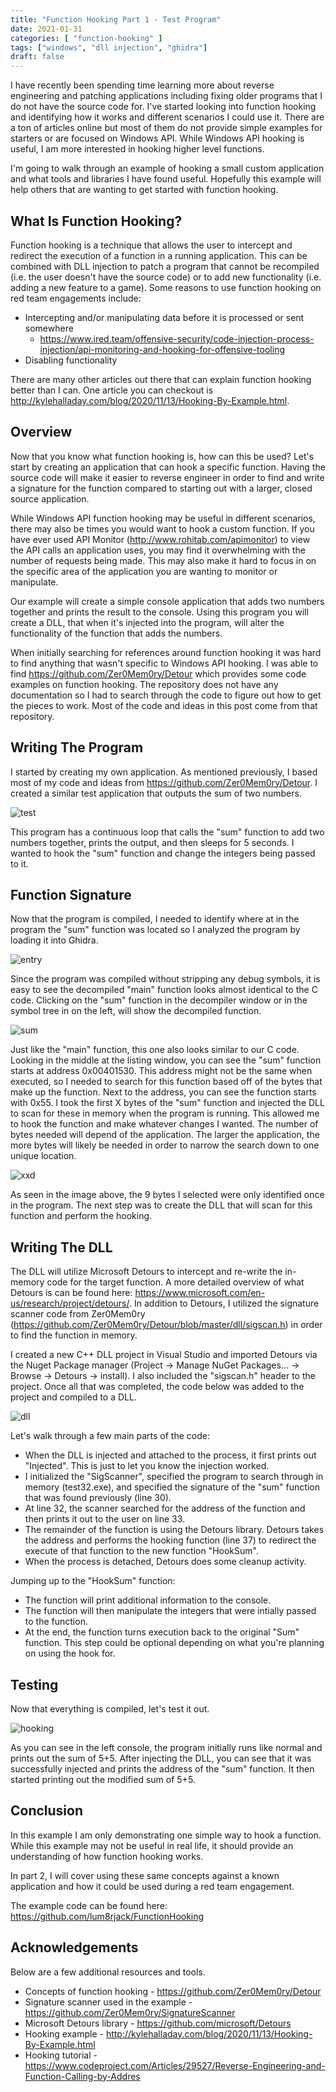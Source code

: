 ```yaml
---
title: "Function Hooking Part 1 - Test Program"
date: 2021-01-31
categories: [ "function-hooking" ]
tags: ["windows", "dll injection", "ghidra"]
draft: false
---
```


I have recently been spending time learning more about reverse engineering and patching applications including fixing older programs that I do not have the source code for. I've started looking into function hooking and identifying how it works and different scenarios I could use it. There are a ton of articles online but most of them do not provide simple examples for starters or are focused on Windows API. While Windows API hooking is useful, I am more interested in hooking higher level functions.

I'm going to walk through an example of hooking a small custom application and what tools and libraries I have found useful. Hopefully this example will help others that are wanting to get started with function hooking.

## What Is Function Hooking?
Function hooking is a technique that allows the user to intercept and redirect the execution of a function in a running application. This can be combined with DLL injection to patch a program that cannot be recompiled (i.e. the user doesn't have the source code) or to add new functionality (i.e. adding a new feature to a game). Some reasons to use function hooking on red team engagements include:

* Intercepting and/or manipulating data before it is processed or sent somewhere 
    * https://www.ired.team/offensive-security/code-injection-process-injection/api-monitoring-and-hooking-for-offensive-tooling
* Disabling functionality

There are many other articles out there that can explain function hooking better than I can. One article you can checkout is http://kylehalladay.com/blog/2020/11/13/Hooking-By-Example.html.

## Overview
Now that you know what function hooking is, how can this be used? Let's start by creating an application that can hook a specific function. Having the source code will make it easier to reverse engineer in order to find and write a signature for the function compared to starting out with a larger, closed source application.

While Windows API function hooking may be useful in different scenarios, there may also be times you would want to hook a custom function. If you have ever used API Monitor (http://www.rohitab.com/apimonitor) to view the API calls an application uses, you may find it overwhelming with the number of requests being made. This may also make it hard to focus in on the specific area of the application you are wanting to monitor or manipulate.

Our example will create a simple console application that adds two numbers together and prints the result to the console. Using this program you will create a DLL, that when it's injected into the program, will alter the functionality of the function that adds the numbers.

When initially searching for references around function hooking it was hard to find anything that wasn't specific to Windows API hooking. I was able to find https://github.com/Zer0Mem0ry/Detour which provides some code examples on function hooking. The repository does not have any documentation so I had to search through the code to figure out how to get the pieces to work. Most of the code and ideas in this post come from that repository.

## Writing The Program
I started by creating my own application. As mentioned previously, I based most of my code and ideas from https://github.com/Zer0Mem0ry/Detour. I created a similar test application that outputs the sum of two numbers.

![test](/img/FunctionHooking1/testSum.png)

This program has a continuous loop that calls the "sum" function to add two numbers together, prints the output, and then sleeps for 5 seconds. I wanted to hook the "sum" function and change the integers being passed to it.

## Function Signature
Now that the program is compiled, I needed to identify where at in the program the "sum" function was located so I analyzed the program by loading it into Ghidra.

![entry](/img/FunctionHooking1/findSignature.png)

Since the program was compiled without stripping any debug symbols, it is easy to see the decompiled "main" function looks almost identical to the C code. Clicking on the "sum" function in the decompiler window or in the symbol tree in on the left, will show the decompiled function.

![sum](/img/FunctionHooking1/findSignature2.png)

Just like the "main" function, this one also looks similar to our C code. Looking in the middle at the listing window, you can see the "sum" function starts at address 0x00401530. This address might not be the same when executed, so I needed to search for this function based off of the bytes that make up the function. Next to the address, you can see the function starts with 0x55. I took the first X bytes of the "sum" function and injected the DLL to scan for these in memory when the program is running. This allowed me to hook the function and make whatever changes I wanted. The number of bytes needed will depend of the application. The larger the application, the more bytes will likely be needed in order to narrow the search down to one unique location.

![xxd](/img/FunctionHooking1/findSignature3.png)

As seen in the image above, the 9 bytes I selected were only identified once in the program. The next step was to create the DLL that will scan for this function and perform the hooking.

## Writing The DLL
The DLL will utilize Microsoft Detours to intercept and re-write the in-memory code for the target function. A more detailed overview of what Detours is can be found here: https://www.microsoft.com/en-us/research/project/detours/. In addition to Detours, I utilized the signature scanner code from Zer0Mem0ry (https://github.com/Zer0Mem0ry/Detour/blob/master/dll/sigscan.h) in order to find the function in memory.

I created a new C++ DLL project in Visual Studio and imported Detours via the Nuget Package manager (Project -> Manage NuGet Packages... -> Browse -> Detours -> install). I also included the "sigscan.h" header to the project. Once all that was completed, the code below was added to the project and compiled to a DLL.

![dll](/img/FunctionHooking1/testHook.png)

Let's walk through a few main parts of the code:
* When the DLL is injected and attached to the process, it first prints out "Injected". This is just to let you know the injection worked.
* I initialized the "SigScanner", specified the program to search through in memory (test32.exe), and specified the signature of the "sum" function that was found previously (line 30).
* At line 32, the scanner searched for the address of the function and then prints it out to the user on line 33.
* The remainder of the function is using the Detours library. Detours takes the address and performs the hooking function (line 37) to redirect the execute of that function to the new function "HookSum".
* When the process is detached, Detours does some cleanup activity.

Jumping up to the "HookSum" function:
* The function will print additional information to the console.
* The function will then manipulate the integers that were intially passed to the function.
* At the end, the function turns execution back to the original "Sum" function. This step could be optional depending on what you're planning on using the hook for.

## Testing
Now that everything is compiled, let's test it out.

![hooking](/img/FunctionHooking1/hooking.png)

As you can see in the left console, the program initially runs like normal and prints out the sum of 5+5. After injecting the DLL, you can see that it was successfully injected and prints the address of the "sum" function. It then started printing out the modified sum of 5+5.

## Conclusion
In this example I am only demonstrating one simple way to hook a function. While this example may not be useful in real life, it should provide an understanding of how function hooking works.

In part 2, I will cover using these same concepts against a known application and how it could be used during a red team engagement.

The example code can be found here: https://github.com/lum8rjack/FunctionHooking

## Acknowledgements
Below are a few additional resources and tools.

* Concepts of function hooking - https://github.com/Zer0Mem0ry/Detour
* Signature scanner used in the example - https://github.com/Zer0Mem0ry/SignatureScanner
* Microsoft Detours library - https://github.com/microsoft/Detours
* Hooking example - http://kylehalladay.com/blog/2020/11/13/Hooking-By-Example.html
* Hooking tutorial - https://www.codeproject.com/Articles/29527/Reverse-Engineering-and-Function-Calling-by-Addres

